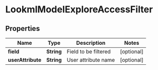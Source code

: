 # LookmlModelExploreAccessFilter

## Properties
Name | Type | Description | Notes
------------ | ------------- | ------------- | -------------
**field** | **String** | Field to be filtered |  [optional]
**userAttribute** | **String** | User attribute name |  [optional]
